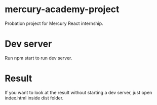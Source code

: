 # mercury-academy-project
Probation project for Mercury React internship.
# Dev server
Run npm start to run dev server.
# Result
If you want to look at the result without starting a dev server, just open index.html inside dist folder. 
